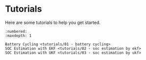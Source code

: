 # Tutorials

Here are some tutorials to help you get started.

```{toctree}
:numbered:
:maxdepth: 1

Battery Cycling <tutorials/01 - battery cycling>
SOC Estimation with EKF <tutorials/02 - soc estimation by ekf>
SOC Estimation with UKF <tutorials/03 - soc estimation by ukf>
```